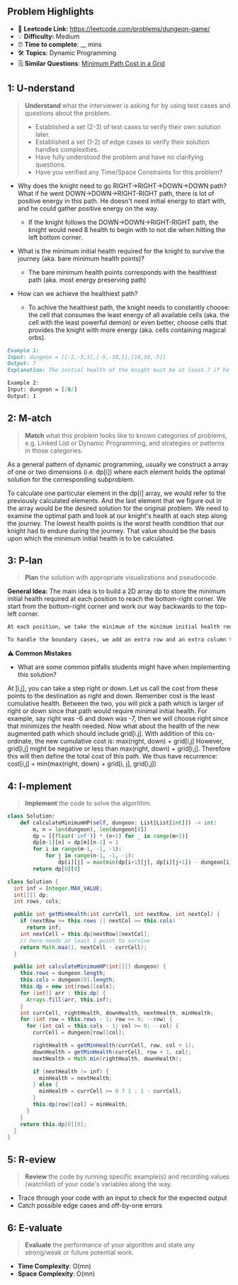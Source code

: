 ## Problem Highlights

* 🔗 **Leetcode Link:** <https://leetcode.com/problems/dungeon-game/>
* 💡 **Difficulty:** Medium
* ⏰ **Time to complete**: __ mins
* 🛠️ **Topics**: Dynamic Programming
* 🗒️ **Similar Questions**: [Minimum Path Cost in a Grid](https://leetcode.com/problems/minimum-path-cost-in-a-grid/)
    
## 1: U-nderstand
 
> **Understand** what the interviewer is asking for by using test cases and questions about the problem.
> 
> - Established a set (2-3) of test cases to verify their own solution later.
> - Established a set (1-2) of edge cases to verify their solution handles complexities.
> - Have fully understood the problem and have no clarifying questions.
> - Have you verified any Time/Space Constraints for this problem?

- Why does the knight need to go RIGHT->RIGHT->DOWN->DOWN path? What if he went DOWN->DOWN->RIGHT-RIGHT path, there is lot of positive energy in this path. He doesn't need initial energy to start with, and he could gather positive energy on the way.
   - If the knight follows the DOWN->DOWN->RIGHT-RIGHT path, the knight would need 8 health to begin with to not die when hitting the left bottom corner.

- What is the minimum initial health required for the knight to survive the journey (aka. bare minimum health points)?
   - The bare minimum health points corresponds with the healthiest path (aka. most energy preserving path)

- How can we achieve the healthiest path?
   - To achive the healthiest path, the knight needs to constantly choose: the cell that consumes the least energy of all available cells (aka. the cell with the least powerful demon) or even better, choose cells that provides the knight with more energy (aka. cells containing magical orbs).


   
```markdown
Example 1:
Input: dungeon = [[-2,-3,3],[-5,-10,1],[10,30,-5]]
Output: 7
Explanation: The initial health of the knight must be at least 7 if he follows the optimal path: RIGHT-> RIGHT -> DOWN -> DOWN.

Example 2:
Input: dungeon = [[0]]
Output: 1
```   
    
## 2: M-atch

<!-- See https://docs.google.com/document/d/1hYT1hoOJ6pFIt8A5q-PIZmYP7pB4WqlzyUJgFx9x2mY/edit#heading=h.ya2de4n4zsds for list of algorithms based on question type-->

> **Match** what this problem looks like to known categories of problems, e.g. Linked List or Dynamic Programming, and strategies or patterns in those categories.

As a general pattern of dynamic programming, usually we construct a array of one or two dimensions (i.e. dp[i]) where each element holds the optimal solution for the corresponding subproblem.

To calculate one particular element in the dp[i] array, we would refer to the previously calculated elements. And the last element that we figure out in the array would be the desired solution for the original problem. We need to examine the optimal path and look at our knight's health at each step along the journey. The lowest health points is the worst health condition that our knight had to endure during the journey. That value should be the basis upon which the minimum initial health is to be calculated.



## 3: P-lan

> **Plan** the solution with appropriate visualizations and pseudocode.

**General Idea:** The main idea is to build a 2D array dp to store the minimum initial health required at each position to reach the bottom-right corner. We start from the bottom-right corner and work our way backwards to the top-left corner.

```markdown
At each position, we take the minimum of the minimum initial health required at the position below and the position to the right, and subtract the dungeon value at the current position. If the result is less than or equal to 0, we set it to 1 (since the knight needs to have at least 1 health point to be alive). Finally, we return the value at the top-left corner of the dp array.

To handle the boundary cases, we add an extra row and an extra column to the dp array, and set them all to infinity except for dp[m-1][n] and dp[m][n-1], which are set to 1.

```

**⚠️ Common Mistakes**

* What are some common pitfalls students might have when implementing this solution?


At [i,j], you can take a step right or down. Let us call the cost from these points to the destination as right and down. Remember cost is the least cumulative health. Between the two, you will pick a path which is larger of right or down since that path would require minimal initial health. For example, say right was -6 and down was -7, then we will choose right since that minimizes the health needed.
Now what about the health of the new augmented path which should include grid[i.j]. With addition of this co-ordinate, the new cumulative cost is: max(right, down) + grid[i,j]
However, grid[i,j] might be negative or less than max(right, down) + grid[i,j]. Therefore this will then define the total cost of this path. We thus have recurrence: cost[i,j] = min(max(right, down) + grid[i, j], grid[i,j])

## 4: I-mplement

> **Implement** the code to solve the algorithm.

```python
class Solution:
    def calculateMinimumHP(self, dungeon: List[List[int]]) -> int:
        m, n = len(dungeon), len(dungeon[0])
        dp = [[float('inf')] * (n+1) for _ in range(m+1)]
        dp[m-1][n] = dp[m][n-1] = 1
        for i in range(m-1, -1, -1):
            for j in range(n-1, -1, -1):
                dp[i][j] = max(min(dp[i+1][j], dp[i][j+1]) - dungeon[i][j], 1)
        return dp[0][0]
```
```java
class Solution {
  int inf = Integer.MAX_VALUE;
  int[][] dp;
  int rows, cols;

  public int getMinHealth(int currCell, int nextRow, int nextCol) {
    if (nextRow >= this.rows || nextCol >= this.cols)
      return inf;
    int nextCell = this.dp[nextRow][nextCol];
    // hero needs at least 1 point to survive
    return Math.max(1, nextCell - currCell);
  }

  public int calculateMinimumHP(int[][] dungeon) {
    this.rows = dungeon.length;
    this.cols = dungeon[0].length;
    this.dp = new int[rows][cols];
    for (int[] arr : this.dp) {
      Arrays.fill(arr, this.inf);
    }
    int currCell, rightHealth, downHealth, nextHealth, minHealth;
    for (int row = this.rows - 1; row >= 0; --row) {
      for (int col = this.cols - 1; col >= 0; --col) {
        currCell = dungeon[row][col];

        rightHealth = getMinHealth(currCell, row, col + 1);
        downHealth = getMinHealth(currCell, row + 1, col);
        nextHealth = Math.min(rightHealth, downHealth);

        if (nextHealth != inf) {
          minHealth = nextHealth;
        } else {
          minHealth = currCell >= 0 ? 1 : 1 - currCell;
        }
        this.dp[row][col] = minHealth;
      }
    }
    return this.dp[0][0];
  }
}
```
    
## 5: R-eview

> **Review** the code by running specific example(s) and recording values (watchlist) of your code's variables along the way.

- Trace through your code with an input to check for the expected output
- Catch possible edge cases and off-by-one errors

## 6: E-valuate

> **Evaluate** the performance of your algorithm and state any strong/weak or future potential work.

* **Time Complexity**: O(mn)
* **Space Complexity**: O(mn)